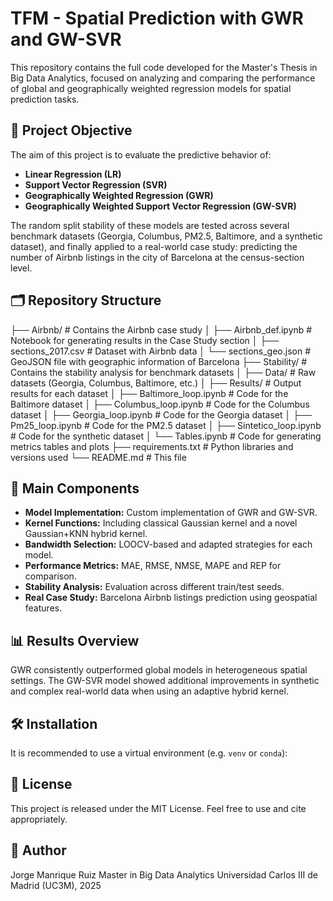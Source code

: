 # TFM - Spatial Prediction with GWR and GW-SVR

This repository contains the full code developed for the Master's Thesis in Big Data Analytics, focused on analyzing and comparing the performance of global and geographically weighted regression models for spatial prediction tasks.

## 📌 Project Objective

The aim of this project is to evaluate the predictive behavior of:
- **Linear Regression (LR)**
- **Support Vector Regression (SVR)**
- **Geographically Weighted Regression (GWR)**
- **Geographically Weighted Support Vector Regression (GW-SVR)**

The random split stability of these models are tested across several benchmark datasets (Georgia, Columbus, PM2.5, Baltimore, and a synthetic dataset), and finally applied to a real-world case study: predicting the number of Airbnb listings in the city of Barcelona at the census-section level.

## 🗂️ Repository Structure

├── Airbnb/ # Contains the Airbnb case study
│ ├── Airbnb_def.ipynb # Notebook for generating results in the Case Study section
│ ├── sections_2017.csv # Dataset with Airbnb data
│ └── sections_geo.json # GeoJSON file with geographic information of Barcelona
├── Stability/ # Contains the stability analysis for benchmark datasets
│ ├── Data/ # Raw datasets (Georgia, Columbus, Baltimore, etc.)
│ ├── Results/ # Output results for each dataset
│ ├── Baltimore_loop.ipynb # Code for the Baltimore dataset
│ ├── Columbus_loop.ipynb # Code for the Columbus dataset
│ ├── Georgia_loop.ipynb # Code for the Georgia dataset
│ ├── Pm25_loop.ipynb # Code for the PM2.5 dataset
│ ├── Sintetico_loop.ipynb # Code for the synthetic dataset
│ └── Tables.ipynb # Code for generating metrics tables and plots
├── requirements.txt # Python libraries and versions used
└── README.md # This file

## 🧪 Main Components

- **Model Implementation:** Custom implementation of GWR and GW-SVR.
- **Kernel Functions:** Including classical Gaussian kernel and a novel Gaussian+KNN hybrid kernel.
- **Bandwidth Selection:** LOOCV-based and adapted strategies for each model.
- **Performance Metrics:** MAE, RMSE, NMSE, MAPE and REP for comparison.
- **Stability Analysis:** Evaluation across different train/test seeds.
- **Real Case Study:** Barcelona Airbnb listings prediction using geospatial features.

## 📊 Results Overview

GWR consistently outperformed global models in heterogeneous spatial settings. The GW-SVR model showed additional improvements in synthetic and complex real-world data when using an adaptive hybrid kernel.

## 🛠️ Installation

It is recommended to use a virtual environment (e.g. `venv` or `conda`):

## 📄 License
This project is released under the MIT License. Feel free to use and cite appropriately.

## 👤 Author
Jorge Manrique Ruiz
Master in Big Data Analytics
Universidad Carlos III de Madrid (UC3M), 2025


